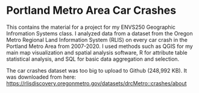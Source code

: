 # Portland Metro Area Car Crashes

This contains the material for a project for my ENVS250 Geographic Infromation Systems class.  I analyzed data from a dataset from the Oregon Metro Regional Land Information System (RLIS) on every car crash in the Portland Metro Area from 2007-2020.  I used methods such as QGIS for my main map visualization and spatial analysis software, R for attribute table statistical analysis, and SQL for basic data aggregation and selection.

The car crashes dataset was too big to upload to Github (248,992 KB).  It was downloaded from here:
https://rlisdiscovery.oregonmetro.gov/datasets/drcMetro::crashes/about
